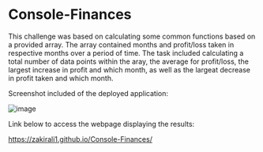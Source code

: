 # Console-Finances

This challenge was based on calculating some common functions based on a provided array. The array contained months and profit/loss taken in respective months over a period of time. The task included calculating a total number of data points within the aray, the average for profit/loss, the largest increase in profit and which month, as well as the largeat decrease in profit taken and which month.

Screenshot included of the deployed application:

![image](https://user-images.githubusercontent.com/50696365/211165981-43a86aff-b5d0-4fe1-a08b-e3ec768724ff.png)


Link below to access the webpage displaying the results:

https://zakirali1.github.io/Console-Finances/

